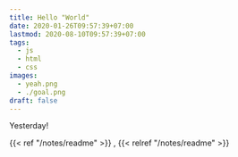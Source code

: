 ```yaml
---
title: Hello "World"
date: 2020-01-26T09:57:39+07:00
lastmod: 2020-08-10T09:57:39+07:00
tags:
  - js
  - html
  - css
images:
  - yeah.png
  - ./goal.png
draft: false
---
```


Yesterday!

{{< ref "/notes/readme" >}}
,
{{< relref "/notes/readme" >}}
